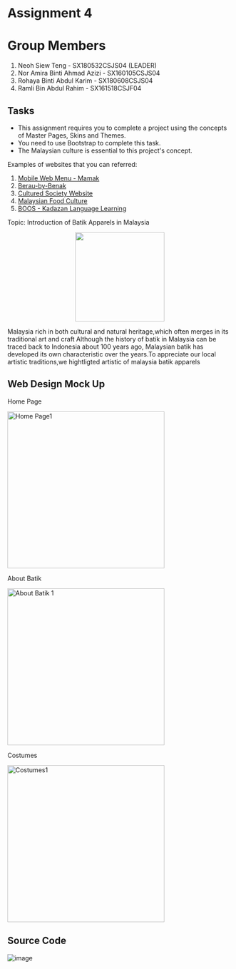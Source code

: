 # Assignment 4

# Group Members

1. Neoh Siew Teng - SX180532CSJS04 (LEADER)
2. Nor Amira Binti Ahmad Azizi - SX160105CSJS04
3. Rohaya Binti Abdul Karim - SX180608CSJS04
4. Ramli Bin Abdul Rahim - SX161518CSJF04


## Tasks

* This assignment requires you to complete a project using the concepts of Master Pages, Skins and Themes.
* You need to use Bootstrap to complete this task.
* The Malaysian culture is essential to this project's concept.

Examples of websites that you can referred:
1. [Mobile Web Menu - Mamak](https://www.behance.net/gallery/152300087/Mobile-Web-Menu-Mamak)
2. [Berau-by-Benak](https://www.behance.net/gallery/155239669/Berau-by-Benak-Raya/modules/875922315)
3. [Cultured Society Website](https://www.behance.net/gallery/116697291/Cultured-Society-Website-(Anchor-Link-Project)/modules/665409291)
4. [Malaysian Food Culture](https://www.behance.net/gallery/110721813/Malaysian-Food-Culture-Digital-Editorial)
5. [BOOS - Kadazan Language Learning](https://www.behance.net/gallery/123080573/BOOS-Mobile-App-Design)

Topic:
Introduction of Batik Apparels in Malaysia
<p align="center">
<img src="https://3.bp.blogspot.com/-Grv8ln5FR8A/VS4rmQNWPpI/AAAAAAAACOY/xdI7Iey0Nh0/s1600/shop-malaysian-batik.jpguser=Ramli05" width="200">
</p>
Malaysia rich in both cultural and natural heritage,which often merges in its traditional art and craft
Although the history of batik in Malaysia can be traced back to Indonesia about 100 years ago,
Malaysian batik has developed its own characteristic over the years.To appreciate our local artistic traditions,we hightligted artistic of malaysia batik apparels 


## Web Design Mock Up
 <p>Home Page</p>
<img width="352" alt="Home Page1" src="https://user-images.githubusercontent.com/122657444/212835034-a68886b6-49bb-49b4-a48f-6edeb5c4f695.png">
<br>
<p> About Batik</p>
<img width="352" alt="About Batik 1" src="https://user-images.githubusercontent.com/122657444/212835126-69c404ab-4001-4de9-9518-f4334bd90e64.png">
<br>
<p> Costumes</p>
<img width="352" alt="Costumes1" src="https://user-images.githubusercontent.com/122657444/212835180-2f6c9ee5-6f48-4783-8773-b828acf1d8c7.png">

## Source Code
![image](https://user-images.githubusercontent.com/122657444/214202434-0edff2a5-39a6-4070-9739-1f81c055f8d4.png)
